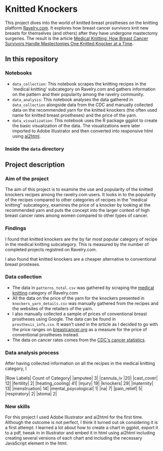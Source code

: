 # Knitted Knockers
This project dives into the world of knitted breast prostheses on the knitting platform [Ravelry.com](https://www.ravelry.com/). It explores how breast cancer survivors knit new breasts for themselves (and others) after they have undergone mastectomy surgeries. 
The result is the article [Medical Knitting: How Breast Cancer Survivors Handle Mastectomies One Knitted Knocker at a Time](https://laurabejder.com/knitting/).

## In this repository
### Notebooks
- `data_collection`: This notebook scrapes the knitting recipes in the 'medical knitting' subcategory on Ravelry.com and gathers information on the pattern and their popularity among the ravelry community. 
- `data_analysis`: This notebook analyses the data gathered in `data_collection` alongside data from the CDC and manually collected data on the recommended yarn for the knitted knockers (the often used name for knitted breast prostheses) and the price of the yarn.
- `data_visualization`: This notebook uses the R package ggplot to create the basic visualization of the data. The visualizations were later imported to Adobe Illustrator and then converted into responsive html using [ai2html](http://ai2html.org/). 

### Inside the `data` directory

## Project description

### Aim of the project
The aim of this project is to examine the use and popularity of the knitted knockers recipes among the ravelry.com users. It looks in to the popularity of the recipes compared to other categories of recipes in the "medical knitting" subcategory, examines the price of a knocker by looking at the recommended yarn and puts the concept into the larger context of high breast cancer rates among women compared to other types of cancer. 

### Findings
I found that knitted knockers are the by far most popular category of recipe in the medical knitting subcategory. This is measured by the number of completed projects registred on Ravelry.com. 

I also found that knitted knockers are a cheaper alternative to conventional breast prosteses.

### Data collection

- The data in `patterns_total.csv` was gathered by scraping the [medical knitting](https://www.ravelry.com/patterns/search#pc=medical&sort=popularity&view=captioned_thumbs) category of Ravelry.com
- All the data on the price of the yarn for the knockers presented in `knockers_yarn_details.csv` was manually gathered from the recipes and the websites of the retailers of the yarn. 
- I also manually collected a sample of prices of conventional breast prostheses using Google. The data can be found in `prosthesis_info.csv`. It wasn't used in the article as I decided to go with the price ranges on [breastcancer.org](https://www.breastcancer.org/treatment/surgery/breast-forms/types) as a measure for the price of conventional prostheses instead. 
- The data on cancer rates comes from the [CDC's cancer statistics](https://gis.cdc.gov/Cancer/USCS/#/AtAGlance/).

### Data analysis process
After having collected information on all the recipes in the medical knitting category, I 

|Row Labels|	Count of Category|
|amputee|	3|
|cannula_iv	|20|
|cast_cover|	12|
|fertility|	2|
|heating_cooling|	41|
|injury|	19|
|knockers|	29|
|maternity|	13|
|menstruation|	14|
|mental_psycological|	1|
|na|	7|
|pain_relief|	5|
|respiratory|	2|
|stoma|	2|


### New skills
For this project I used Adobe Illustrator and ai2html for the first time. Although the outcome is not perfect, I think it turned out ok considering it is a first attempt. I learned a lot about how to create a chart in ggplot, export it to a pdf, tweak in in Illustrator and embed it in html using ai2html including creating several versions of each chart and including the necessary JavaScript element in the html.  
